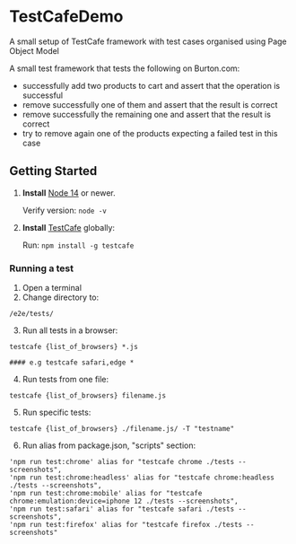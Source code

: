 # TestCafeDemo
A small setup of TestCafe framework with test cases organised using Page Object Model

A small test framework that tests the following on Burton.com:

- successfully add two products to cart and assert that the operation is successful
- remove successfully one of them and assert that the result is correct
- remove successfully the remaining one and assert that the result is correct
- try to remove again one of the products expecting a failed test in this case

## Getting Started

1. **Install** [Node 14](https://nodejs.org/en/) or newer.

      Verify version: `node -v`

2. **Install** [TestCafe](https://devexpress.github.io/) globally:

      Run: `npm install -g testcafe`

### Running a test

  1. Open a terminal
  2. Change directory to: 

    /e2e/tests/

  3. Run all tests in a browser: 

    testcafe {list_of_browsers} *.js

    #### e.g testcafe safari,edge *

  4. Run tests from one file: 

    testcafe {list_of_browsers} filename.js

  5. Run specific tests: 

    testcafe {list_of_browsers} ./filename.js/ -T "testname"

  6. Run alias from package.json, "scripts" section: 

    'npm run test:chrome' alias for "testcafe chrome ./tests --screenshots",
    'npm run test:chrome:headless' alias for "testcafe chrome:headless ./tests --screenshots",
    'npm run test:chrome:mobile' alias for "testcafe chrome:emulation:device=iphone 12 ./tests --screenshots",
    'npm run test:safari' alias for "testcafe safari ./tests --screenshots",
    'npm run test:firefox' alias for "testcafe firefox ./tests --screenshots"